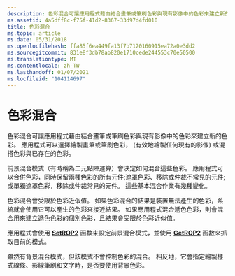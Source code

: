 ```yaml
---
description: 色彩混合可讓應用程式藉由結合畫筆或筆刷色彩與現有影像中的色彩來建立新的色彩。
ms.assetid: 4a5dff8c-f75f-41d2-8367-33d97d4fd010
title: 色彩混合
ms.topic: article
ms.date: 05/31/2018
ms.openlocfilehash: ffa85f6ea449fa13f7b7120160915ea72a0e3dd2
ms.sourcegitcommit: 831e8f3db78ab820e1710cede244553c70e50500
ms.translationtype: MT
ms.contentlocale: zh-TW
ms.lasthandoff: 01/07/2021
ms.locfileid: "104114697"
---
```

# <a name="color-mixing"></a>色彩混合

色彩混合可讓應用程式藉由結合畫筆或筆刷色彩與現有影像中的色彩來建立新的色彩。 應用程式可以選擇繪製畫筆或筆刷色彩， (有效地繪製任何現有的影像) 或混搭色彩與已存在的色彩。

前景混合模式（有時稱為二元點陣運算）會決定如何混合這些色彩。 應用程式可以合併色彩，同時保留兩種色彩的所有元件;遮罩色彩、移除或仲裁不常見的元件;或單獨遮罩色彩，移除或仲裁常見的元件。 這些基本混合作業有幾種變化。

色彩混合會受限於色彩近似值。 如果色彩混合的結果是裝置無法產生的色彩，系統就會使用它可以產生的色彩來接近結果。 如果應用程式混合遞色色彩，則會混合用來建立遞色色彩的個別色彩，且結果會受限於色彩近似值。

應用程式會使用 [**SetROP2**](/windows/desktop/api/Wingdi/nf-wingdi-setrop2) 函數來設定前景混合模式，並使用 [**GetROP2**](/windows/desktop/api/Wingdi/nf-wingdi-getrop2) 函數來抓取目前的模式。

雖然有背景混合模式，但該模式不會控制色彩的混合。 相反地，它會指定繪製樣式線條、影線筆刷和文字時，是否要使用背景色彩。

 

 



